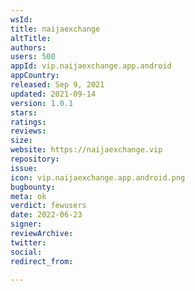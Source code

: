 ```yaml
---
wsId: 
title: naijaexchange
altTitle: 
authors: 
users: 500
appId: vip.naijaexchange.app.android
appCountry: 
released: Sep 9, 2021
updated: 2021-09-14
version: 1.0.1
stars: 
ratings: 
reviews: 
size: 
website: https://naijaexchange.vip
repository: 
issue: 
icon: vip.naijaexchange.app.android.png
bugbounty: 
meta: ok
verdict: fewusers
date: 2022-06-23
signer: 
reviewArchive: 
twitter: 
social: 
redirect_from: 

---
```


